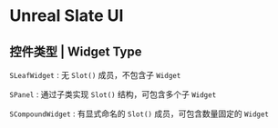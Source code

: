 # Unreal Slate UI

## 控件类型 | Widget Type

`SLeafWidget` : 无 `Slot()` 成员，不包含子 `Widget`

`SPanel` : 通过子类实现 `Slot()` 结构，可包含多个子 `Widget`

`SCompoundWidget` : 有显式命名的 `Slot()` 成员，可包含数量固定的 `Widget`
